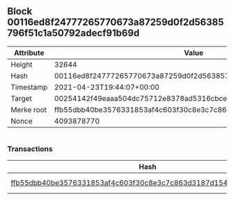 ## Block 00116ed8f24777265770673a87259d0f2d56385796f51c1a50792adecf91b69d

Attribute | Value
--- | ---
Height | 32644
Hash | 00116ed8f24777265770673a87259d0f2d56385796f51c1a50792adecf91b69d
Timestamp | 2021-04-23T19:44:07+00:00
Target | 00254142f49eaaa504dc75712e8378ad5316cbcead634704b3734b6271167cc4
Merke root | ffb55dbb40be3576331853af4c603f30c8e3c7c863d3187d154282671383f018
Nonce | 4093878770

```

```

### Transactions

Hash | Amount
--- | ---
[ffb55dbb40be3576331853af4c603f30c8e3c7c863d3187d154282671383f018](ffb55dbb40be3576331853af4c603f30c8e3c7c863d3187d154282671383f018.md) | 10.00000000 SKEPTI 
